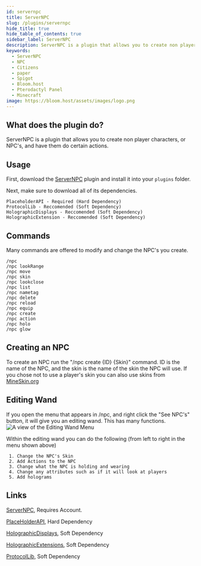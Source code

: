 ```yaml
---
id: servernpc
title: ServerNPC
slug: /plugins/servernpc
hide_title: true
hide_table_of_contents: true
sidebar_label: ServerNPC
description: ServerNPC is a plugin that allows you to create non player characters, or NPC's, and have them do certain actions.
keywords:
  - ServerNPC
  - NPC
  - Citizens
  - paper
  - Spigot
  - Bloom.host
  - Pterodactyl Panel
  - Minecraft
image: https://bloom.host/assets/images/logo.png
---
```


## What does the plugin do?

ServerNPC is a plugin that allows you to create non player characters, or NPC's, and have them do certain actions.

## Usage
First, download the [ServerNPC](https://www.spigotmc.org/resources/servernpc-frequently-updates.74524/) plugin and install it into your `plugins` folder.   

Next, make sure to download all of its dependencies.
```
PlaceholderAPI - Required (Hard Dependency)
ProtocolLib - Reccomended (Soft Dependency)
HolographicDisplays - Reccomended (Soft Dependency)
HolographicExtension - Reccomended (Soft Dependency)

```
## Commands
Many commands are offered to modify and change the NPC's you create.
```
/npc
/npc lookRange
/npc move
/npc skin
/npc lookclose
/npc list
/npc nametag
/npc delete
/npc reload
/npc equip
/npc create
/npc action
/npc holo
/npc glow
```
## Creating an NPC

To create an NPC run the "/npc create {ID} {Skin}" command. ID is the name of the NPC, and the skin is the name of the skin the NPC will use. If you chose not to use a player's skin you can also use skins from [MineSkin.org](https://mineskin.org/)

## Editing Wand
If you open the menu that appears in /npc, and right click the "See NPC's" button, it will give you an editing wand. This has many functions.
![A view of the Editing Wand Menu](https://imgur.com/lDWNO3K.png)

Within the editing wand you can do the following (from left to right in the menu shown above)
```
 1. Change the NPC's Skin
 2. Add Actions to the NPC
 3. Change what the NPC is holding and wearing
 4. Change any attributes such as if it will look at players
 5. Add holograms
```



## Links

[ServerNPC](https://www.spigotmc.org/resources/servernpc-frequently-updates.74524/), Requires Account.

[PlaceHolderAPI](https://www.spigotmc.org/resources/placeholderapi.6245/), Hard Dependency

[HolographicDisplays](https://dev.bukkit.org/projects/holographic-displays), Soft Dependency

[HolographicExtensions](https://www.spigotmc.org/resources/holographicextension.18461/), Soft Dependency

[ProtocolLib](https://www.spigotmc.org/resources/protocollib.1997/), Soft Dependency
